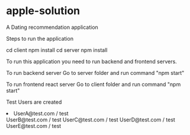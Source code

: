 # apple-solution
A Dating recommendation application


Steps to run the application

cd client
npm install
cd server
npm install

To run this application you need to run backend and frontend servers.

To run backend server
Go to server folder and run command "npm start"

To run frontend react server
Go to client folder and run command "npm start"

Test Users are created
<li>UserA@test.com / test</li>
UserB@test.com / test
UserC@test.com / test
UserD@test.com / test
UserE@test.com / test
